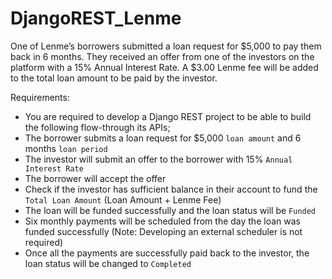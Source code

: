 # DjangoREST_Lenme

One of Lenme’s borrowers submitted a loan request for $5,000 to pay them back in 6 months. They received an offer from one of the investors on the platform with a 15% Annual Interest Rate. A $3.00 Lenme fee will be added to the total loan amount to be paid by the investor.

Requirements:
* You are required to develop a Django REST project to be able to build the following flow-through its APIs;
* The borrower submits a loan request for $5,000 `loan amount` and 6 months `loan period`
* The investor will submit an offer to the borrower with 15% `Annual Interest Rate`
* The borrower will accept the offer
* Check if the investor has sufficient balance in their account to fund the `Total Loan Amount` (Loan Amount + Lenme Fee)
* The loan will be funded successfully and the loan status will be `Funded`
* Six monthly payments will be scheduled from the day the loan was funded successfully (Note: Developing an external scheduler is not required)
* Once all the payments are successfully paid back to the investor, the loan status will be changed to `Completed`
